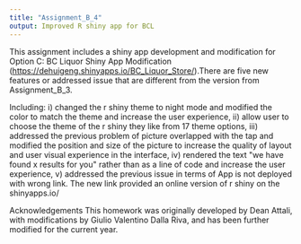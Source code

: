 ```yaml
---
title: "Assignment_B_4"
output: Improved R shiny app for BCL 
---
```


This assignment includes a shiny app development and modification for Option C: BC Liquor Shiny App Modification (https://dehuigeng.shinyapps.io/BC_Liquor_Store/).There are five new features or addressed issue that are different from the version from Assignment_B_3. 

Including: 
i) changed the r shiny theme to night mode and modified the color to match the theme and increase the user experience,
ii) allow user to choose the theme of the r shiny they like from 17 theme options, 
iii) addressed the previous problem of picture overlapped with the tap and modified the position and size of the picture to increase the quality of layout and user visual experience in the interface, 
iv) rendered the text "we have found x results for you" rather than as a line of code and increase the user experience, 
v) addressed the previous issue in terms of App is not deployed with wrong link. The new link provided an online version of r shiny on the shinyapps.io/ 


Acknowledgements
This homework was originally developed by Dean Attali, with modifications by Giulio Valentino Dalla Riva, and has been further modified for the current year.